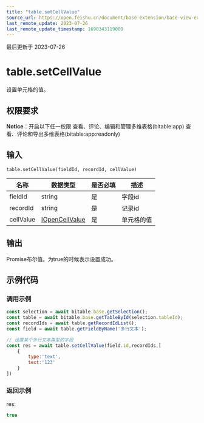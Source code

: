 ```yaml
---
title: "table.setCellValue"
source_url: https://open.feishu.cn/document/base-extension/base-view-extensions/api/table/table_setcellvalue
last_remote_update: 2023-07-26
last_remote_update_timestamp: 1690343119000
---
```

最后更新于 2023-07-26

# table.setCellValue
设置单元格的值。

## 权限要求
**Notice**：开启以下任一权限
查看、评论、编辑和管理多维表格(bitable:app)
查看、评论和导出多维表格(bitable:app:readonly)

## 输入
```
table.setCellValue(fieldId, recordId, cellValue)
```

名称 | 数据类型 | 是否必填 | 描述
--- | --- | --- | ---
fieldId | string | 是 | 字段id
recordId | string | 是 | 记录id
cellValue | [IOpenCellValue](https://open.feishu.cn/document/uAjLw4CM/uYjL24iN/base-extensions/base-view-extensions/data-type/iopencellvalue) | 是 | 单元格的值

## 输出
Promise布尔值。为true的时候表示设置成功。
## 示例代码
### 调用示例

```js
const selection = await bitable.base.getSelection();
const table = await bitable.base.getTableById(selection.tableId);
const recordIds = await table.getRecordIdList();
const field = await table.getFieldByName('多行文本');

// 设置某个多行文本类型的字段
const res = await table.setCellValue(field.id,recordIds,[
    {
        type:'text',
        text:'123'
    }
])

```

### 返回示例
res:
```js
true
```
